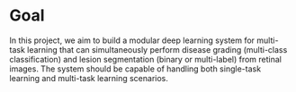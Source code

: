 # Goal
In this project, we aim to build a modular deep learning system for multi-task learning that can simultaneously perform disease grading (multi-class classification) and lesion segmentation (binary or multi-label) from retinal images. The system should be capable of handling both single-task learning and multi-task learning scenarios.
